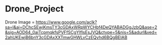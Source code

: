 # Drone_Project

Drone Image = https://www.google.com/aclk?sa=l&ai=DChcSEwjKmsTY3cGDAxWRpWYCHbf4DeQYABADGgJzbQ&ase=2&sig=AOD64_0aiTcpmqkfsPVFfSCgYlflsEsJVQ&ctype=5&nis=5&adurl&ved=2ahUKEwjB6bnY3cGDAxXXTmwGHWLvCzEQvhd6BQgBEIAB

